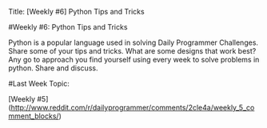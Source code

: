 Title: [Weekly #6] Python Tips and Tricks

#Weekly #6: Python Tips and Tricks

Python is a popular language used in solving Daily Programmer Challenges. Share some of your tips and tricks. What are some designs that work best? Any go to approach you find yourself using every week to solve problems in python. Share and discuss.


#Last Week Topic:

[Weekly #5] (http://www.reddit.com/r/dailyprogrammer/comments/2cle4a/weekly_5_comment_blocks/)